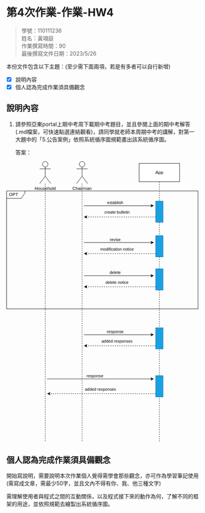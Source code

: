 # 第4次作業-作業-HW4
>
>學號：110111236
><br />
>姓名：黃翊庭
><br />
>作業撰寫時間：90
><br />
>最後撰寫文件日期：2023/5/26
>

本份文件包含以下主題：(至少需下面兩項，若是有多者可以自行新增)
- [x] 說明內容
- [x] 個人認為完成作業須具備觀念

## 說明內容

1. 請參照亞東portal上期中考周下載期中考題目，並且參閱上面的期中考解答(.md檔案，可快速點選連結觀看)，請同學就老師本周期中考的講解，對第一大題中的「5.公告案例」依照系統循序圖規範畫出該系統循序圖。

    答案：

<svg xmlns="http://www.w3.org/2000/svg" xmlns:xlink="http://www.w3.org/1999/xlink" version="1.1" width="522px" viewBox="-0.5 -0.5 522 763" content="&lt;mxfile&gt;&lt;diagram id=&quot;ZZ0vjxSH34d0E-4yJEqw&quot; name=&quot;第1頁&quot;&gt;&lt;mxGraphModel dx=&quot;488&quot; dy=&quot;507&quot; grid=&quot;1&quot; gridSize=&quot;10&quot; guides=&quot;1&quot; tooltips=&quot;1&quot; connect=&quot;1&quot; arrows=&quot;1&quot; fold=&quot;1&quot; page=&quot;1&quot; pageScale=&quot;1&quot; pageWidth=&quot;827&quot; pageHeight=&quot;1169&quot; math=&quot;0&quot; shadow=&quot;0&quot;&gt;&lt;root&gt;&lt;mxCell id=&quot;0&quot;/&gt;&lt;mxCell id=&quot;1&quot; parent=&quot;0&quot;/&gt;&lt;mxCell id=&quot;6&quot; value=&quot;OPT&quot; style=&quot;shape=umlFrame;whiteSpace=wrap;html=1;width=50;height=20;boundedLbl=1;verticalAlign=middle;align=left;spacingLeft=5;&quot; parent=&quot;1&quot; vertex=&quot;1&quot;&gt;&lt;mxGeometry x=&quot;30&quot; y=&quot;150&quot; width=&quot;520&quot; height=&quot;320&quot; as=&quot;geometry&quot;/&gt;&lt;/mxCell&gt;&lt;mxCell id=&quot;2&quot; value=&quot;Household&quot; style=&quot;shape=umlActor;verticalLabelPosition=bottom;verticalAlign=top;html=1;outlineConnect=0;&quot; parent=&quot;1&quot; vertex=&quot;1&quot;&gt;&lt;mxGeometry x=&quot;120&quot; y=&quot;70&quot; width=&quot;30&quot; height=&quot;60&quot; as=&quot;geometry&quot;/&gt;&lt;/mxCell&gt;&lt;mxCell id=&quot;3&quot; value=&quot;Chairman&quot; style=&quot;shape=umlActor;verticalLabelPosition=bottom;verticalAlign=top;html=1;outlineConnect=0;&quot; parent=&quot;1&quot; vertex=&quot;1&quot;&gt;&lt;mxGeometry x=&quot;220&quot; y=&quot;70&quot; width=&quot;30&quot; height=&quot;60&quot; as=&quot;geometry&quot;/&gt;&lt;/mxCell&gt;&lt;mxCell id=&quot;10&quot; style=&quot;edgeStyle=none;html=1;dashed=1;endArrow=none;endFill=0;startArrow=none;&quot; edge=&quot;1&quot; parent=&quot;1&quot; source=&quot;26&quot;&gt;&lt;mxGeometry relative=&quot;1&quot; as=&quot;geometry&quot;&gt;&lt;mxPoint x=&quot;445&quot; y=&quot;830&quot; as=&quot;targetPoint&quot;/&gt;&lt;/mxGeometry&gt;&lt;/mxCell&gt;&lt;mxCell id=&quot;9&quot; value=&quot;App&quot; style=&quot;html=1;&quot; vertex=&quot;1&quot; parent=&quot;1&quot;&gt;&lt;mxGeometry x=&quot;390&quot; y=&quot;75&quot; width=&quot;110&quot; height=&quot;50&quot; as=&quot;geometry&quot;/&gt;&lt;/mxCell&gt;&lt;mxCell id=&quot;14&quot; value=&quot;&quot; style=&quot;endArrow=classic;html=1;endFill=1;verticalAlign=bottom;&quot; edge=&quot;1&quot; parent=&quot;1&quot;&gt;&lt;mxGeometry width=&quot;50&quot; height=&quot;50&quot; relative=&quot;1&quot; as=&quot;geometry&quot;&gt;&lt;mxPoint x=&quot;240&quot; y=&quot;190&quot; as=&quot;sourcePoint&quot;/&gt;&lt;mxPoint x=&quot;430&quot; y=&quot;190&quot; as=&quot;targetPoint&quot;/&gt;&lt;/mxGeometry&gt;&lt;/mxCell&gt;&lt;mxCell id=&quot;20&quot; value=&quot;establish&quot; style=&quot;edgeLabel;html=1;align=center;verticalAlign=bottom;resizable=0;points=[];&quot; vertex=&quot;1&quot; connectable=&quot;0&quot; parent=&quot;14&quot;&gt;&lt;mxGeometry x=&quot;-0.1105&quot; relative=&quot;1&quot; as=&quot;geometry&quot;&gt;&lt;mxPoint as=&quot;offset&quot;/&gt;&lt;/mxGeometry&gt;&lt;/mxCell&gt;&lt;mxCell id=&quot;11&quot; style=&quot;edgeStyle=none;html=1;dashed=1;endArrow=none;endFill=0;&quot; edge=&quot;1&quot; parent=&quot;1&quot; source=&quot;3&quot;&gt;&lt;mxGeometry relative=&quot;1&quot; as=&quot;geometry&quot;&gt;&lt;mxPoint x=&quot;235&quot; y=&quot;830.6666564941406&quot; as=&quot;targetPoint&quot;/&gt;&lt;/mxGeometry&gt;&lt;/mxCell&gt;&lt;mxCell id=&quot;8&quot; style=&quot;edgeStyle=none;html=1;endArrow=none;endFill=0;dashed=1;&quot; edge=&quot;1&quot; parent=&quot;1&quot; source=&quot;2&quot;&gt;&lt;mxGeometry relative=&quot;1&quot; as=&quot;geometry&quot;&gt;&lt;mxPoint x=&quot;135&quot; y=&quot;830&quot; as=&quot;targetPoint&quot;/&gt;&lt;/mxGeometry&gt;&lt;/mxCell&gt;&lt;mxCell id=&quot;17&quot; value=&quot;&quot; style=&quot;edgeStyle=none;html=1;dashed=1;endArrow=none;endFill=0;&quot; edge=&quot;1&quot; parent=&quot;1&quot; source=&quot;9&quot; target=&quot;16&quot;&gt;&lt;mxGeometry relative=&quot;1&quot; as=&quot;geometry&quot;&gt;&lt;mxPoint x=&quot;445&quot; y=&quot;600.7999877929688&quot; as=&quot;targetPoint&quot;/&gt;&lt;mxPoint x=&quot;445&quot; y=&quot;125&quot; as=&quot;sourcePoint&quot;/&gt;&lt;/mxGeometry&gt;&lt;/mxCell&gt;&lt;mxCell id=&quot;18&quot; style=&quot;edgeStyle=none;html=1;exitX=0.75;exitY=1;exitDx=0;exitDy=0;endArrow=classic;endFill=1;dashed=1;&quot; edge=&quot;1&quot; parent=&quot;1&quot; source=&quot;16&quot;&gt;&lt;mxGeometry relative=&quot;1&quot; as=&quot;geometry&quot;&gt;&lt;mxPoint x=&quot;240&quot; y=&quot;220.5&quot; as=&quot;targetPoint&quot;/&gt;&lt;/mxGeometry&gt;&lt;/mxCell&gt;&lt;mxCell id=&quot;21&quot; value=&quot;create bulletin&quot; style=&quot;edgeLabel;html=1;align=center;verticalAlign=bottom;resizable=0;points=[];&quot; vertex=&quot;1&quot; connectable=&quot;0&quot; parent=&quot;18&quot;&gt;&lt;mxGeometry x=&quot;-0.0974&quot; y=&quot;-1&quot; relative=&quot;1&quot; as=&quot;geometry&quot;&gt;&lt;mxPoint x=&quot;-17&quot; y=&quot;-3&quot; as=&quot;offset&quot;/&gt;&lt;/mxGeometry&gt;&lt;/mxCell&gt;&lt;mxCell id=&quot;16&quot; value=&quot;&quot; style=&quot;rounded=0;whiteSpace=wrap;html=1;rotation=90;fillColor=#1ba1e2;fontColor=#ffffff;strokeColor=#006EAF;&quot; vertex=&quot;1&quot; parent=&quot;1&quot;&gt;&lt;mxGeometry x=&quot;416.25&quot; y=&quot;196.25&quot; width=&quot;57.5&quot; height=&quot;20&quot; as=&quot;geometry&quot;/&gt;&lt;/mxCell&gt;&lt;mxCell id=&quot;22&quot; value=&quot;&quot; style=&quot;endArrow=classic;html=1;endFill=1;verticalAlign=bottom;&quot; edge=&quot;1&quot; parent=&quot;1&quot;&gt;&lt;mxGeometry width=&quot;50&quot; height=&quot;50&quot; relative=&quot;1&quot; as=&quot;geometry&quot;&gt;&lt;mxPoint x=&quot;240&quot; y=&quot;290&quot; as=&quot;sourcePoint&quot;/&gt;&lt;mxPoint x=&quot;430&quot; y=&quot;290&quot; as=&quot;targetPoint&quot;/&gt;&lt;/mxGeometry&gt;&lt;/mxCell&gt;&lt;mxCell id=&quot;23&quot; value=&quot;revise&quot; style=&quot;edgeLabel;html=1;align=center;verticalAlign=bottom;resizable=0;points=[];&quot; vertex=&quot;1&quot; connectable=&quot;0&quot; parent=&quot;22&quot;&gt;&lt;mxGeometry x=&quot;-0.1105&quot; relative=&quot;1&quot; as=&quot;geometry&quot;&gt;&lt;mxPoint as=&quot;offset&quot;/&gt;&lt;/mxGeometry&gt;&lt;/mxCell&gt;&lt;mxCell id=&quot;24&quot; value=&quot;&quot; style=&quot;endArrow=classic;html=1;endFill=1;verticalAlign=bottom;&quot; edge=&quot;1&quot; parent=&quot;1&quot;&gt;&lt;mxGeometry width=&quot;50&quot; height=&quot;50&quot; relative=&quot;1&quot; as=&quot;geometry&quot;&gt;&lt;mxPoint x=&quot;240&quot; y=&quot;380&quot; as=&quot;sourcePoint&quot;/&gt;&lt;mxPoint x=&quot;430&quot; y=&quot;380&quot; as=&quot;targetPoint&quot;/&gt;&lt;/mxGeometry&gt;&lt;/mxCell&gt;&lt;mxCell id=&quot;25&quot; value=&quot;delete&quot; style=&quot;edgeLabel;html=1;align=center;verticalAlign=bottom;resizable=0;points=[];&quot; vertex=&quot;1&quot; connectable=&quot;0&quot; parent=&quot;24&quot;&gt;&lt;mxGeometry x=&quot;-0.1105&quot; relative=&quot;1&quot; as=&quot;geometry&quot;&gt;&lt;mxPoint as=&quot;offset&quot;/&gt;&lt;/mxGeometry&gt;&lt;/mxCell&gt;&lt;mxCell id=&quot;27&quot; value=&quot;&quot; style=&quot;edgeStyle=none;html=1;dashed=1;endArrow=none;endFill=0;startArrow=none;&quot; edge=&quot;1&quot; parent=&quot;1&quot; source=&quot;16&quot; target=&quot;26&quot;&gt;&lt;mxGeometry relative=&quot;1&quot; as=&quot;geometry&quot;&gt;&lt;mxPoint x=&quot;445&quot; y=&quot;600.7999877929688&quot; as=&quot;targetPoint&quot;/&gt;&lt;mxPoint x=&quot;445&quot; y=&quot;235&quot; as=&quot;sourcePoint&quot;/&gt;&lt;/mxGeometry&gt;&lt;/mxCell&gt;&lt;mxCell id=&quot;26&quot; value=&quot;&quot; style=&quot;rounded=0;whiteSpace=wrap;html=1;rotation=90;fillColor=#1ba1e2;fontColor=#ffffff;strokeColor=#006EAF;&quot; vertex=&quot;1&quot; parent=&quot;1&quot;&gt;&lt;mxGeometry x=&quot;416.25&quot; y=&quot;290&quot; width=&quot;57.5&quot; height=&quot;20&quot; as=&quot;geometry&quot;/&gt;&lt;/mxCell&gt;&lt;mxCell id=&quot;28&quot; value=&quot;&quot; style=&quot;rounded=0;whiteSpace=wrap;html=1;rotation=90;fillColor=#1ba1e2;fontColor=#ffffff;strokeColor=#006EAF;&quot; vertex=&quot;1&quot; parent=&quot;1&quot;&gt;&lt;mxGeometry x=&quot;416.25&quot; y=&quot;380&quot; width=&quot;57.5&quot; height=&quot;20&quot; as=&quot;geometry&quot;/&gt;&lt;/mxCell&gt;&lt;mxCell id=&quot;31&quot; style=&quot;edgeStyle=none;html=1;exitX=0.75;exitY=1;exitDx=0;exitDy=0;endArrow=classic;endFill=1;dashed=1;&quot; edge=&quot;1&quot; parent=&quot;1&quot;&gt;&lt;mxGeometry relative=&quot;1&quot; as=&quot;geometry&quot;&gt;&lt;mxPoint x=&quot;240&quot; y=&quot;320&quot; as=&quot;targetPoint&quot;/&gt;&lt;mxPoint x=&quot;435&quot; y=&quot;320.125&quot; as=&quot;sourcePoint&quot;/&gt;&lt;/mxGeometry&gt;&lt;/mxCell&gt;&lt;mxCell id=&quot;32&quot; value=&quot;modification notice&quot; style=&quot;edgeLabel;html=1;align=center;verticalAlign=bottom;resizable=0;points=[];&quot; vertex=&quot;1&quot; connectable=&quot;0&quot; parent=&quot;31&quot;&gt;&lt;mxGeometry x=&quot;-0.0974&quot; y=&quot;-1&quot; relative=&quot;1&quot; as=&quot;geometry&quot;&gt;&lt;mxPoint x=&quot;-17&quot; y=&quot;-3&quot; as=&quot;offset&quot;/&gt;&lt;/mxGeometry&gt;&lt;/mxCell&gt;&lt;mxCell id=&quot;33&quot; style=&quot;edgeStyle=none;html=1;exitX=0.75;exitY=1;exitDx=0;exitDy=0;endArrow=classic;endFill=1;dashed=1;&quot; edge=&quot;1&quot; parent=&quot;1&quot;&gt;&lt;mxGeometry relative=&quot;1&quot; as=&quot;geometry&quot;&gt;&lt;mxPoint x=&quot;240&quot; y=&quot;410&quot; as=&quot;targetPoint&quot;/&gt;&lt;mxPoint x=&quot;435&quot; y=&quot;410.125&quot; as=&quot;sourcePoint&quot;/&gt;&lt;/mxGeometry&gt;&lt;/mxCell&gt;&lt;mxCell id=&quot;34&quot; value=&quot;delete notice&quot; style=&quot;edgeLabel;html=1;align=center;verticalAlign=bottom;resizable=0;points=[];&quot; vertex=&quot;1&quot; connectable=&quot;0&quot; parent=&quot;33&quot;&gt;&lt;mxGeometry x=&quot;-0.0974&quot; y=&quot;-1&quot; relative=&quot;1&quot; as=&quot;geometry&quot;&gt;&lt;mxPoint x=&quot;-17&quot; y=&quot;-3&quot; as=&quot;offset&quot;/&gt;&lt;/mxGeometry&gt;&lt;/mxCell&gt;&lt;mxCell id=&quot;35&quot; value=&quot;&quot; style=&quot;rounded=0;whiteSpace=wrap;html=1;rotation=90;fillColor=#1ba1e2;fontColor=#ffffff;strokeColor=#006EAF;&quot; vertex=&quot;1&quot; parent=&quot;1&quot;&gt;&lt;mxGeometry x=&quot;416.25&quot; y=&quot;540&quot; width=&quot;57.5&quot; height=&quot;20&quot; as=&quot;geometry&quot;/&gt;&lt;/mxCell&gt;&lt;mxCell id=&quot;37&quot; value=&quot;&quot; style=&quot;endArrow=classic;html=1;endFill=1;verticalAlign=bottom;&quot; edge=&quot;1&quot; parent=&quot;1&quot;&gt;&lt;mxGeometry width=&quot;50&quot; height=&quot;50&quot; relative=&quot;1&quot; as=&quot;geometry&quot;&gt;&lt;mxPoint x=&quot;240&quot; y=&quot;539.9999999999999&quot; as=&quot;sourcePoint&quot;/&gt;&lt;mxPoint x=&quot;430&quot; y=&quot;539.9999999999999&quot; as=&quot;targetPoint&quot;/&gt;&lt;/mxGeometry&gt;&lt;/mxCell&gt;&lt;mxCell id=&quot;38&quot; value=&quot;response&quot; style=&quot;edgeLabel;html=1;align=center;verticalAlign=bottom;resizable=0;points=[];&quot; vertex=&quot;1&quot; connectable=&quot;0&quot; parent=&quot;37&quot;&gt;&lt;mxGeometry x=&quot;-0.1105&quot; relative=&quot;1&quot; as=&quot;geometry&quot;&gt;&lt;mxPoint as=&quot;offset&quot;/&gt;&lt;/mxGeometry&gt;&lt;/mxCell&gt;&lt;mxCell id=&quot;39&quot; style=&quot;edgeStyle=none;html=1;exitX=0.75;exitY=1;exitDx=0;exitDy=0;endArrow=classic;endFill=1;dashed=1;&quot; edge=&quot;1&quot; parent=&quot;1&quot;&gt;&lt;mxGeometry relative=&quot;1&quot; as=&quot;geometry&quot;&gt;&lt;mxPoint x=&quot;240&quot; y=&quot;569.9999999999999&quot; as=&quot;targetPoint&quot;/&gt;&lt;mxPoint x=&quot;435&quot; y=&quot;570.125&quot; as=&quot;sourcePoint&quot;/&gt;&lt;/mxGeometry&gt;&lt;/mxCell&gt;&lt;mxCell id=&quot;40&quot; value=&quot;added responses&quot; style=&quot;edgeLabel;html=1;align=center;verticalAlign=bottom;resizable=0;points=[];&quot; vertex=&quot;1&quot; connectable=&quot;0&quot; parent=&quot;39&quot;&gt;&lt;mxGeometry x=&quot;-0.0974&quot; y=&quot;-1&quot; relative=&quot;1&quot; as=&quot;geometry&quot;&gt;&lt;mxPoint x=&quot;-17&quot; y=&quot;-3&quot; as=&quot;offset&quot;/&gt;&lt;/mxGeometry&gt;&lt;/mxCell&gt;&lt;mxCell id=&quot;41&quot; value=&quot;&quot; style=&quot;endArrow=classic;html=1;endFill=1;verticalAlign=bottom;&quot; edge=&quot;1&quot; parent=&quot;1&quot;&gt;&lt;mxGeometry width=&quot;50&quot; height=&quot;50&quot; relative=&quot;1&quot; as=&quot;geometry&quot;&gt;&lt;mxPoint x=&quot;140&quot; y=&quot;660&quot; as=&quot;sourcePoint&quot;/&gt;&lt;mxPoint x=&quot;430&quot; y=&quot;660&quot; as=&quot;targetPoint&quot;/&gt;&lt;/mxGeometry&gt;&lt;/mxCell&gt;&lt;mxCell id=&quot;42&quot; value=&quot;response&quot; style=&quot;edgeLabel;html=1;align=center;verticalAlign=bottom;resizable=0;points=[];&quot; vertex=&quot;1&quot; connectable=&quot;0&quot; parent=&quot;41&quot;&gt;&lt;mxGeometry x=&quot;-0.1105&quot; relative=&quot;1&quot; as=&quot;geometry&quot;&gt;&lt;mxPoint as=&quot;offset&quot;/&gt;&lt;/mxGeometry&gt;&lt;/mxCell&gt;&lt;mxCell id=&quot;43&quot; value=&quot;&quot; style=&quot;rounded=0;whiteSpace=wrap;html=1;rotation=90;fillColor=#1ba1e2;fontColor=#ffffff;strokeColor=#006EAF;&quot; vertex=&quot;1&quot; parent=&quot;1&quot;&gt;&lt;mxGeometry x=&quot;416.25&quot; y=&quot;670&quot; width=&quot;57.5&quot; height=&quot;20&quot; as=&quot;geometry&quot;/&gt;&lt;/mxCell&gt;&lt;mxCell id=&quot;44&quot; style=&quot;edgeStyle=none;html=1;exitX=0.75;exitY=1;exitDx=0;exitDy=0;endArrow=classic;endFill=1;dashed=1;&quot; edge=&quot;1&quot; parent=&quot;1&quot;&gt;&lt;mxGeometry relative=&quot;1&quot; as=&quot;geometry&quot;&gt;&lt;mxPoint x=&quot;140&quot; y=&quot;700&quot; as=&quot;targetPoint&quot;/&gt;&lt;mxPoint x=&quot;435&quot; y=&quot;700.125&quot; as=&quot;sourcePoint&quot;/&gt;&lt;/mxGeometry&gt;&lt;/mxCell&gt;&lt;mxCell id=&quot;45&quot; value=&quot;added responses&quot; style=&quot;edgeLabel;html=1;align=center;verticalAlign=bottom;resizable=0;points=[];&quot; vertex=&quot;1&quot; connectable=&quot;0&quot; parent=&quot;44&quot;&gt;&lt;mxGeometry x=&quot;-0.0974&quot; y=&quot;-1&quot; relative=&quot;1&quot; as=&quot;geometry&quot;&gt;&lt;mxPoint x=&quot;-17&quot; y=&quot;-3&quot; as=&quot;offset&quot;/&gt;&lt;/mxGeometry&gt;&lt;/mxCell&gt;&lt;/root&gt;&lt;/mxGraphModel&gt;&lt;/diagram&gt;&lt;/mxfile&gt;" onclick="(function(svg){var src=window.event.target||window.event.srcElement;while (src!=null&amp;&amp;src.nodeName.toLowerCase()!='a'){src=src.parentNode;}if(src==null){if(svg.wnd!=null&amp;&amp;!svg.wnd.closed){svg.wnd.focus();}else{var r=function(evt){if(evt.data=='ready'&amp;&amp;evt.source==svg.wnd){svg.wnd.postMessage(decodeURIComponent(svg.getAttribute('content')),'*');window.removeEventListener('message',r);}};window.addEventListener('message',r);svg.wnd=window.open('https://viewer.diagrams.net/?client=1&amp;page=0&amp;edit=_blank');}}})(this);" style="cursor:pointer;max-width:100%;max-height:763px;"><defs/><g><path d="M 0 80 L 50 80 L 50 85 L 40 100 L 0 100 Z" fill="rgb(255, 255, 255)" stroke="rgb(0, 0, 0)" stroke-miterlimit="10" pointer-events="all"/><path d="M 50 80 L 520 80 L 520 400 L 0 400 L 0 100" fill="none" stroke="rgb(0, 0, 0)" stroke-miterlimit="10" pointer-events="all"/><g transform="translate(-0.5 -0.5)"><switch><foreignObject pointer-events="none" width="100%" height="100%" requiredFeatures="http://www.w3.org/TR/SVG11/feature#Extensibility" style="overflow: visible; text-align: left;"><div xmlns="http://www.w3.org/1999/xhtml" style="display: flex; align-items: unsafe center; justify-content: unsafe flex-start; width: 43px; height: 1px; padding-top: 90px; margin-left: 7px;"><div data-drawio-colors="color: rgb(0, 0, 0); " style="box-sizing: border-box; font-size: 0px; text-align: left;"><div style="display: inline-block; font-size: 12px; font-family: Helvetica; color: rgb(0, 0, 0); line-height: 1.2; pointer-events: all; white-space: normal; overflow-wrap: normal;">OPT</div></div></div></foreignObject><text x="7" y="94" fill="rgb(0, 0, 0)" font-family="Helvetica" font-size="12px">OPT</text></switch></g><ellipse cx="105" cy="7.5" rx="7.5" ry="7.5" fill="rgb(255, 255, 255)" stroke="rgb(0, 0, 0)" pointer-events="all"/><path d="M 105 15 L 105 40 M 105 20 L 90 20 M 105 20 L 120 20 M 105 40 L 90 60 M 105 40 L 120 60" fill="none" stroke="rgb(0, 0, 0)" stroke-miterlimit="10" pointer-events="all"/><g transform="translate(-0.5 -0.5)"><switch><foreignObject pointer-events="none" width="100%" height="100%" requiredFeatures="http://www.w3.org/TR/SVG11/feature#Extensibility" style="overflow: visible; text-align: left;"><div xmlns="http://www.w3.org/1999/xhtml" style="display: flex; align-items: unsafe flex-start; justify-content: unsafe center; width: 1px; height: 1px; padding-top: 67px; margin-left: 105px;"><div data-drawio-colors="color: rgb(0, 0, 0); " style="box-sizing: border-box; font-size: 0px; text-align: center;"><div style="display: inline-block; font-size: 12px; font-family: Helvetica; color: rgb(0, 0, 0); line-height: 1.2; pointer-events: all; white-space: nowrap;">Household</div></div></div></foreignObject><text x="105" y="79" fill="rgb(0, 0, 0)" font-family="Helvetica" font-size="12px" text-anchor="middle">House...</text></switch></g><ellipse cx="205" cy="7.5" rx="7.5" ry="7.5" fill="rgb(255, 255, 255)" stroke="rgb(0, 0, 0)" pointer-events="all"/><path d="M 205 15 L 205 40 M 205 20 L 190 20 M 205 20 L 220 20 M 205 40 L 190 60 M 205 40 L 220 60" fill="none" stroke="rgb(0, 0, 0)" stroke-miterlimit="10" pointer-events="all"/><g transform="translate(-0.5 -0.5)"><switch><foreignObject pointer-events="none" width="100%" height="100%" requiredFeatures="http://www.w3.org/TR/SVG11/feature#Extensibility" style="overflow: visible; text-align: left;"><div xmlns="http://www.w3.org/1999/xhtml" style="display: flex; align-items: unsafe flex-start; justify-content: unsafe center; width: 1px; height: 1px; padding-top: 67px; margin-left: 205px;"><div data-drawio-colors="color: rgb(0, 0, 0); " style="box-sizing: border-box; font-size: 0px; text-align: center;"><div style="display: inline-block; font-size: 12px; font-family: Helvetica; color: rgb(0, 0, 0); line-height: 1.2; pointer-events: all; white-space: nowrap;">Chairman</div></div></div></foreignObject><text x="205" y="79" fill="rgb(0, 0, 0)" font-family="Helvetica" font-size="12px" text-anchor="middle">Chair...</text></switch></g><path d="M 415 258.75 L 415 760" fill="none" stroke="rgb(0, 0, 0)" stroke-miterlimit="10" stroke-dasharray="3 3" pointer-events="stroke"/><rect x="360" y="5" width="110" height="50" fill="rgb(255, 255, 255)" stroke="rgb(0, 0, 0)" pointer-events="all"/><g transform="translate(-0.5 -0.5)"><switch><foreignObject pointer-events="none" width="100%" height="100%" requiredFeatures="http://www.w3.org/TR/SVG11/feature#Extensibility" style="overflow: visible; text-align: left;"><div xmlns="http://www.w3.org/1999/xhtml" style="display: flex; align-items: unsafe center; justify-content: unsafe center; width: 1px; height: 1px; padding-top: 30px; margin-left: 415px;"><div data-drawio-colors="color: rgb(0, 0, 0); " style="box-sizing: border-box; font-size: 0px; text-align: center;"><div style="display: inline-block; font-size: 12px; font-family: Helvetica; color: rgb(0, 0, 0); line-height: 1.2; pointer-events: all; white-space: nowrap;">App</div></div></div></foreignObject><text x="415" y="34" fill="rgb(0, 0, 0)" font-family="Helvetica" font-size="12px" text-anchor="middle">App</text></switch></g><path d="M 210 120 L 393.63 120" fill="none" stroke="rgb(0, 0, 0)" stroke-miterlimit="10" pointer-events="stroke"/><path d="M 398.88 120 L 391.88 123.5 L 393.63 120 L 391.88 116.5 Z" fill="rgb(0, 0, 0)" stroke="rgb(0, 0, 0)" stroke-miterlimit="10" pointer-events="all"/><g transform="translate(-0.5 -0.5)"><switch><foreignObject pointer-events="none" width="100%" height="100%" requiredFeatures="http://www.w3.org/TR/SVG11/feature#Extensibility" style="overflow: visible; text-align: left;"><div xmlns="http://www.w3.org/1999/xhtml" style="display: flex; align-items: unsafe flex-end; justify-content: unsafe center; width: 1px; height: 1px; padding-top: 118px; margin-left: 295px;"><div data-drawio-colors="color: rgb(0, 0, 0); background-color: rgb(255, 255, 255); " style="box-sizing: border-box; font-size: 0px; text-align: center;"><div style="display: inline-block; font-size: 11px; font-family: Helvetica; color: rgb(0, 0, 0); line-height: 1.2; pointer-events: all; background-color: rgb(255, 255, 255); white-space: nowrap;">establish</div></div></div></foreignObject><text x="295" y="118" fill="rgb(0, 0, 0)" font-family="Helvetica" font-size="11px" text-anchor="middle">establish</text></switch></g><path d="M 205 60 L 205 760.67" fill="none" stroke="rgb(0, 0, 0)" stroke-miterlimit="10" stroke-dasharray="3 3" pointer-events="stroke"/><path d="M 105 60 L 105 760" fill="none" stroke="rgb(0, 0, 0)" stroke-miterlimit="10" stroke-dasharray="3 3" pointer-events="stroke"/><path d="M 415 55 L 415 107.5" fill="none" stroke="rgb(0, 0, 0)" stroke-miterlimit="10" stroke-dasharray="3 3" pointer-events="stroke"/><path d="M 405 150.63 L 216.37 150.5" fill="none" stroke="rgb(0, 0, 0)" stroke-miterlimit="10" stroke-dasharray="3 3" pointer-events="stroke"/><path d="M 211.12 150.5 L 218.12 147.01 L 216.37 150.5 L 218.12 154.01 Z" fill="rgb(0, 0, 0)" stroke="rgb(0, 0, 0)" stroke-miterlimit="10" pointer-events="all"/><g transform="translate(-0.5 -0.5)"><switch><foreignObject pointer-events="none" width="100%" height="100%" requiredFeatures="http://www.w3.org/TR/SVG11/feature#Extensibility" style="overflow: visible; text-align: left;"><div xmlns="http://www.w3.org/1999/xhtml" style="display: flex; align-items: unsafe flex-end; justify-content: unsafe center; width: 1px; height: 1px; padding-top: 144px; margin-left: 300px;"><div data-drawio-colors="color: rgb(0, 0, 0); background-color: rgb(255, 255, 255); " style="box-sizing: border-box; font-size: 0px; text-align: center;"><div style="display: inline-block; font-size: 11px; font-family: Helvetica; color: rgb(0, 0, 0); line-height: 1.2; pointer-events: all; background-color: rgb(255, 255, 255); white-space: nowrap;">create bulletin</div></div></div></foreignObject><text x="300" y="144" fill="rgb(0, 0, 0)" font-family="Helvetica" font-size="11px" text-anchor="middle">create bulletin</text></switch></g><rect x="386.25" y="126.25" width="57.5" height="20" fill="#1ba1e2" stroke="#006eaf" transform="rotate(90,415,136.25)" pointer-events="all"/><path d="M 210 220 L 393.63 220" fill="none" stroke="rgb(0, 0, 0)" stroke-miterlimit="10" pointer-events="stroke"/><path d="M 398.88 220 L 391.88 223.5 L 393.63 220 L 391.88 216.5 Z" fill="rgb(0, 0, 0)" stroke="rgb(0, 0, 0)" stroke-miterlimit="10" pointer-events="all"/><g transform="translate(-0.5 -0.5)"><switch><foreignObject pointer-events="none" width="100%" height="100%" requiredFeatures="http://www.w3.org/TR/SVG11/feature#Extensibility" style="overflow: visible; text-align: left;"><div xmlns="http://www.w3.org/1999/xhtml" style="display: flex; align-items: unsafe flex-end; justify-content: unsafe center; width: 1px; height: 1px; padding-top: 218px; margin-left: 295px;"><div data-drawio-colors="color: rgb(0, 0, 0); background-color: rgb(255, 255, 255); " style="box-sizing: border-box; font-size: 0px; text-align: center;"><div style="display: inline-block; font-size: 11px; font-family: Helvetica; color: rgb(0, 0, 0); line-height: 1.2; pointer-events: all; background-color: rgb(255, 255, 255); white-space: nowrap;">revise</div></div></div></foreignObject><text x="295" y="218" fill="rgb(0, 0, 0)" font-family="Helvetica" font-size="11px" text-anchor="middle">revise</text></switch></g><path d="M 210 310 L 393.63 310" fill="none" stroke="rgb(0, 0, 0)" stroke-miterlimit="10" pointer-events="stroke"/><path d="M 398.88 310 L 391.88 313.5 L 393.63 310 L 391.88 306.5 Z" fill="rgb(0, 0, 0)" stroke="rgb(0, 0, 0)" stroke-miterlimit="10" pointer-events="all"/><g transform="translate(-0.5 -0.5)"><switch><foreignObject pointer-events="none" width="100%" height="100%" requiredFeatures="http://www.w3.org/TR/SVG11/feature#Extensibility" style="overflow: visible; text-align: left;"><div xmlns="http://www.w3.org/1999/xhtml" style="display: flex; align-items: unsafe flex-end; justify-content: unsafe center; width: 1px; height: 1px; padding-top: 308px; margin-left: 295px;"><div data-drawio-colors="color: rgb(0, 0, 0); background-color: rgb(255, 255, 255); " style="box-sizing: border-box; font-size: 0px; text-align: center;"><div style="display: inline-block; font-size: 11px; font-family: Helvetica; color: rgb(0, 0, 0); line-height: 1.2; pointer-events: all; background-color: rgb(255, 255, 255); white-space: nowrap;">delete</div></div></div></foreignObject><text x="295" y="308" fill="rgb(0, 0, 0)" font-family="Helvetica" font-size="11px" text-anchor="middle">delete</text></switch></g><path d="M 415 165 L 415 201.25" fill="none" stroke="rgb(0, 0, 0)" stroke-miterlimit="10" stroke-dasharray="3 3" pointer-events="stroke"/><rect x="386.25" y="220" width="57.5" height="20" fill="#1ba1e2" stroke="#006eaf" transform="rotate(90,415,230)" pointer-events="all"/><rect x="386.25" y="310" width="57.5" height="20" fill="#1ba1e2" stroke="#006eaf" transform="rotate(90,415,320)" pointer-events="all"/><path d="M 405 250.13 L 216.37 250" fill="none" stroke="rgb(0, 0, 0)" stroke-miterlimit="10" stroke-dasharray="3 3" pointer-events="stroke"/><path d="M 211.12 250 L 218.12 246.51 L 216.37 250 L 218.12 253.51 Z" fill="rgb(0, 0, 0)" stroke="rgb(0, 0, 0)" stroke-miterlimit="10" pointer-events="all"/><g transform="translate(-0.5 -0.5)"><switch><foreignObject pointer-events="none" width="100%" height="100%" requiredFeatures="http://www.w3.org/TR/SVG11/feature#Extensibility" style="overflow: visible; text-align: left;"><div xmlns="http://www.w3.org/1999/xhtml" style="display: flex; align-items: unsafe flex-end; justify-content: unsafe center; width: 1px; height: 1px; padding-top: 244px; margin-left: 300px;"><div data-drawio-colors="color: rgb(0, 0, 0); background-color: rgb(255, 255, 255); " style="box-sizing: border-box; font-size: 0px; text-align: center;"><div style="display: inline-block; font-size: 11px; font-family: Helvetica; color: rgb(0, 0, 0); line-height: 1.2; pointer-events: all; background-color: rgb(255, 255, 255); white-space: nowrap;">modification notice</div></div></div></foreignObject><text x="300" y="244" fill="rgb(0, 0, 0)" font-family="Helvetica" font-size="11px" text-anchor="middle">modification notice</text></switch></g><path d="M 405 340.13 L 216.37 340" fill="none" stroke="rgb(0, 0, 0)" stroke-miterlimit="10" stroke-dasharray="3 3" pointer-events="stroke"/><path d="M 211.12 340 L 218.12 336.51 L 216.37 340 L 218.12 343.51 Z" fill="rgb(0, 0, 0)" stroke="rgb(0, 0, 0)" stroke-miterlimit="10" pointer-events="all"/><g transform="translate(-0.5 -0.5)"><switch><foreignObject pointer-events="none" width="100%" height="100%" requiredFeatures="http://www.w3.org/TR/SVG11/feature#Extensibility" style="overflow: visible; text-align: left;"><div xmlns="http://www.w3.org/1999/xhtml" style="display: flex; align-items: unsafe flex-end; justify-content: unsafe center; width: 1px; height: 1px; padding-top: 334px; margin-left: 300px;"><div data-drawio-colors="color: rgb(0, 0, 0); background-color: rgb(255, 255, 255); " style="box-sizing: border-box; font-size: 0px; text-align: center;"><div style="display: inline-block; font-size: 11px; font-family: Helvetica; color: rgb(0, 0, 0); line-height: 1.2; pointer-events: all; background-color: rgb(255, 255, 255); white-space: nowrap;">delete notice</div></div></div></foreignObject><text x="300" y="334" fill="rgb(0, 0, 0)" font-family="Helvetica" font-size="11px" text-anchor="middle">delete notice</text></switch></g><rect x="386.25" y="470" width="57.5" height="20" fill="#1ba1e2" stroke="#006eaf" transform="rotate(90,415,480)" pointer-events="all"/><path d="M 210 470 L 393.63 470" fill="none" stroke="rgb(0, 0, 0)" stroke-miterlimit="10" pointer-events="stroke"/><path d="M 398.88 470 L 391.88 473.5 L 393.63 470 L 391.88 466.5 Z" fill="rgb(0, 0, 0)" stroke="rgb(0, 0, 0)" stroke-miterlimit="10" pointer-events="all"/><g transform="translate(-0.5 -0.5)"><switch><foreignObject pointer-events="none" width="100%" height="100%" requiredFeatures="http://www.w3.org/TR/SVG11/feature#Extensibility" style="overflow: visible; text-align: left;"><div xmlns="http://www.w3.org/1999/xhtml" style="display: flex; align-items: unsafe flex-end; justify-content: unsafe center; width: 1px; height: 1px; padding-top: 468px; margin-left: 295px;"><div data-drawio-colors="color: rgb(0, 0, 0); background-color: rgb(255, 255, 255); " style="box-sizing: border-box; font-size: 0px; text-align: center;"><div style="display: inline-block; font-size: 11px; font-family: Helvetica; color: rgb(0, 0, 0); line-height: 1.2; pointer-events: all; background-color: rgb(255, 255, 255); white-space: nowrap;">response</div></div></div></foreignObject><text x="295" y="468" fill="rgb(0, 0, 0)" font-family="Helvetica" font-size="11px" text-anchor="middle">response</text></switch></g><path d="M 405 500.13 L 216.37 500" fill="none" stroke="rgb(0, 0, 0)" stroke-miterlimit="10" stroke-dasharray="3 3" pointer-events="stroke"/><path d="M 211.12 500 L 218.12 496.51 L 216.37 500 L 218.12 503.51 Z" fill="rgb(0, 0, 0)" stroke="rgb(0, 0, 0)" stroke-miterlimit="10" pointer-events="all"/><g transform="translate(-0.5 -0.5)"><switch><foreignObject pointer-events="none" width="100%" height="100%" requiredFeatures="http://www.w3.org/TR/SVG11/feature#Extensibility" style="overflow: visible; text-align: left;"><div xmlns="http://www.w3.org/1999/xhtml" style="display: flex; align-items: unsafe flex-end; justify-content: unsafe center; width: 1px; height: 1px; padding-top: 494px; margin-left: 300px;"><div data-drawio-colors="color: rgb(0, 0, 0); background-color: rgb(255, 255, 255); " style="box-sizing: border-box; font-size: 0px; text-align: center;"><div style="display: inline-block; font-size: 11px; font-family: Helvetica; color: rgb(0, 0, 0); line-height: 1.2; pointer-events: all; background-color: rgb(255, 255, 255); white-space: nowrap;">added responses</div></div></div></foreignObject><text x="300" y="494" fill="rgb(0, 0, 0)" font-family="Helvetica" font-size="11px" text-anchor="middle">added responses</text></switch></g><path d="M 110 590 L 393.63 590" fill="none" stroke="rgb(0, 0, 0)" stroke-miterlimit="10" pointer-events="stroke"/><path d="M 398.88 590 L 391.88 593.5 L 393.63 590 L 391.88 586.5 Z" fill="rgb(0, 0, 0)" stroke="rgb(0, 0, 0)" stroke-miterlimit="10" pointer-events="all"/><g transform="translate(-0.5 -0.5)"><switch><foreignObject pointer-events="none" width="100%" height="100%" requiredFeatures="http://www.w3.org/TR/SVG11/feature#Extensibility" style="overflow: visible; text-align: left;"><div xmlns="http://www.w3.org/1999/xhtml" style="display: flex; align-items: unsafe flex-end; justify-content: unsafe center; width: 1px; height: 1px; padding-top: 588px; margin-left: 240px;"><div data-drawio-colors="color: rgb(0, 0, 0); background-color: rgb(255, 255, 255); " style="box-sizing: border-box; font-size: 0px; text-align: center;"><div style="display: inline-block; font-size: 11px; font-family: Helvetica; color: rgb(0, 0, 0); line-height: 1.2; pointer-events: all; background-color: rgb(255, 255, 255); white-space: nowrap;">response</div></div></div></foreignObject><text x="240" y="588" fill="rgb(0, 0, 0)" font-family="Helvetica" font-size="11px" text-anchor="middle">response</text></switch></g><rect x="386.25" y="600" width="57.5" height="20" fill="#1ba1e2" stroke="#006eaf" transform="rotate(90,415,610)" pointer-events="all"/><path d="M 405 630.13 L 116.37 630" fill="none" stroke="rgb(0, 0, 0)" stroke-miterlimit="10" stroke-dasharray="3 3" pointer-events="stroke"/><path d="M 111.12 630 L 118.12 626.5 L 116.37 630 L 118.12 633.5 Z" fill="rgb(0, 0, 0)" stroke="rgb(0, 0, 0)" stroke-miterlimit="10" pointer-events="all"/><g transform="translate(-0.5 -0.5)"><switch><foreignObject pointer-events="none" width="100%" height="100%" requiredFeatures="http://www.w3.org/TR/SVG11/feature#Extensibility" style="overflow: visible; text-align: left;"><div xmlns="http://www.w3.org/1999/xhtml" style="display: flex; align-items: unsafe flex-end; justify-content: unsafe center; width: 1px; height: 1px; padding-top: 624px; margin-left: 255px;"><div data-drawio-colors="color: rgb(0, 0, 0); background-color: rgb(255, 255, 255); " style="box-sizing: border-box; font-size: 0px; text-align: center;"><div style="display: inline-block; font-size: 11px; font-family: Helvetica; color: rgb(0, 0, 0); line-height: 1.2; pointer-events: all; background-color: rgb(255, 255, 255); white-space: nowrap;">added responses</div></div></div></foreignObject><text x="255" y="624" fill="rgb(0, 0, 0)" font-family="Helvetica" font-size="11px" text-anchor="middle">added responses</text></switch></g></g><switch><g requiredFeatures="http://www.w3.org/TR/SVG11/feature#Extensibility"/><a transform="translate(0,-5)" xlink:href="https://www.diagrams.net/doc/faq/svg-export-text-problems" target="_blank"><text text-anchor="middle" font-size="10px" x="50%" y="100%">Text is not SVG - cannot display</text></a></switch></svg>

## 個人認為完成作業須具備觀念

開始寫說明，需要說明本次作業個人覺得需學會那些觀念，亦可作為學習筆記使用 (需寫成文章，需最少50字，並且文內不得有你、我、他三種文字)

需理解使用者與程式之間的互動關係，以及程式接下來的動作為何，了解不同的框架的用途，並依照規範去繪製出系統循序圖。